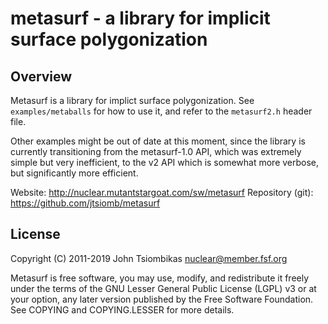 metasurf - a library for implicit surface polygonization
========================================================

Overview
--------
Metasurf is a library for implict surface polygonization. See
`examples/metaballs` for how to use it, and refer to the `metasurf2.h` header
file.

Other examples might be out of date at this moment, since the library is
currently transitioning from the metasurf-1.0 API, which was extremely simple
but very inefficient, to the v2 API which is somewhat more verbose, but
significantly more efficient.

Website: http://nuclear.mutantstargoat.com/sw/metasurf
Repository (git): https://github.com/jtsiomb/metasurf

License
-------
Copyright (C) 2011-2019 John Tsiombikas <nuclear@member.fsf.org>

Metasurf is free software, you may use, modify, and redistribute it freely under
the terms of the GNU Lesser General Public License (LGPL) v3 or at your option,
any later version published by the Free Software Foundation. See COPYING and
COPYING.LESSER for more details.
